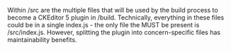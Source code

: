 Within /src are the multiple files that will be used by the build process to
become a CKEditor 5 plugin in /build. Technically, everything in these files
could be in a single index.js - the only file the MUST be present is
/src/index.js. However, splitting the plugin into concern-specific files has
maintainability benefits.
